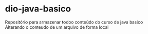 # dio-java-basico
Repositório para armazenar todoo conteúdo do curso de java basico
Alterando o conteudo de um arquivo de forma local
